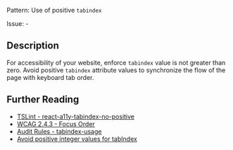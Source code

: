 Pattern: Use of positive `tabindex`

Issue: -

## Description

For accessibility of your website, enforce `tabindex` value is not greater than zero. Avoid positive `tabindex` attribute values to synchronize the flow of the page with keyboard tab order.

## Further Reading

* [TSLint - react-a11y-tabindex-no-positive](https://github.com/microsoft/tslint-microsoft-contrib/blob/master/README.md#supported-rules)
* [WCAG 2.4.3 - Focus Order](https://www.w3.org/TR/2008/REC-WCAG20-20081211/#navigation-mechanisms-focus-order)
* [Audit Rules - tabindex-usage](https://github.com/GoogleChrome/accessibility-developer-tools/wiki/Audit-Rules#tabindex-usage)
* [Avoid positive integer values for tabIndex](https://github.com/GoogleChrome/accessibility-developer-tools/wiki/Audit-Rules#ax_focus_03)